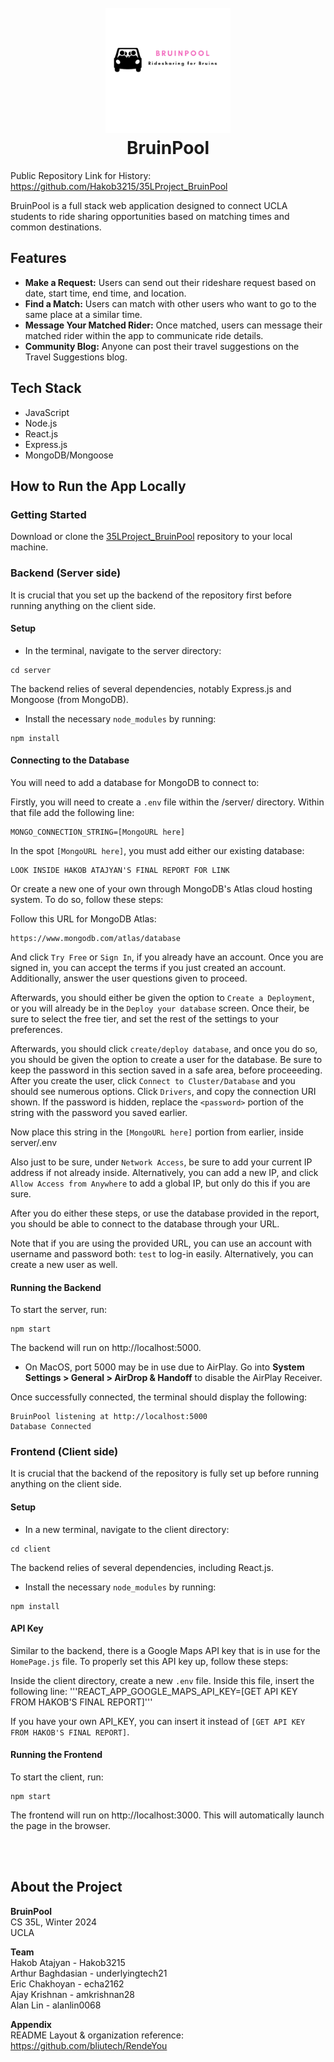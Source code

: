 <h1 align="center">
  <br>
  <img src="client/public/publiclogo.png" alt="BruinPool" width="200"></a>
  <br>
  <b>BruinPool</b>
  <br>
</h1>

Public Repository Link for History:
https://github.com/Hakob3215/35LProject_BruinPool

BruinPool is a full stack web application designed to connect UCLA students to ride sharing opportunities based on matching times and common destinations. 



## Features
* **Make a Request:** Users can send out their rideshare request based on date, start time, end time, and location. 
* **Find a Match:** Users can match with other users who want to go to the same place at a similar time.
* **Message Your Matched Rider:** Once matched, users can message their matched rider within the app to communicate ride details.
* **Community Blog:** Anyone can post their travel suggestions on the Travel Suggestions blog.

## Tech Stack
* JavaScript
* Node.js
* React.js
* Express.js
* MongoDB/Mongoose

## How to Run the App Locally

### Getting Started
Download or clone the [35LProject_BruinPool](https://github.com/Hakob3215/35LProject_BruinPool) repository to your local machine. 

### Backend (Server side)
It is crucial that you set up the backend of the repository first before running anything on the client side. 

#### Setup
* In the terminal, navigate to the server directory:
```
cd server
```

The backend relies of several dependencies, notably Express.js and Mongoose (from MongoDB). 
* Install the necessary `node_modules` by running:
```
npm install
```
#### Connecting to the Database
You will need to add a database for MongoDB to connect to:

Firstly, you will need to create a `.env` file within the /server/ directory. Within that file add the following line:

```
MONGO_CONNECTION_STRING=[MongoURL here]
```

In the spot `[MongoURL here]`, you must add either our existing database:

```
LOOK INSIDE HAKOB ATAJYAN'S FINAL REPORT FOR LINK
```

Or create a new one of your own through MongoDB's Atlas cloud hosting system. To do so, follow these steps:

Follow this URL for MongoDB Atlas:
```
https://www.mongodb.com/atlas/database
```

And click `Try Free` or `Sign In`, if you already have an account. Once you are signed in, you can accept the terms if you just created an account. Additionally, answer the user questions given to proceed.

Afterwards, you should either be given the option to `Create a Deployment`, or you will already be in the `Deploy your database` screen. Once their, be sure to select the free tier, and set the rest of the settings to your preferences.

Afterwards, you should click `create/deploy database`, and once you do so, you should be given the option to create a user for the database. Be sure to keep the password in this section saved in a safe area, before proceeeding. After you create the user, click `Connect to Cluster/Database` and you should see numerous options. Click `Drivers`, and copy the connection URI shown. If the password is hidden, replace the `<password>` portion of the string with the password you saved earlier. 

Now place this string in the `[MongoURL here]` portion from earlier, inside server/.env

Also just to be sure, under `Network Access`, be sure to add your current IP address if not already inside. Alternatively, you can add a new IP, and click `Allow Access from Anywhere` to add a global IP, but only do this if you are sure.

After you do either these steps, or use the database provided in the report, you should be able to connect to the database through your URL.

Note that if you are using the provided URL, you can use an account with username and password both: `test` to log-in easily. Alternatively, you can create a new user as well.


#### Running the Backend
To start the server, run: 
```
npm start
```
The backend will run on http://localhost:5000. 
* On MacOS, port 5000 may be in use due to AirPlay. Go into **System Settings > General > AirDrop & Handoff** to disable the AirPlay Receiver.

Once successfully connected, the terminal should display the following:
```
BruinPool listening at http://localhost:5000
Database Connected
```

### Frontend (Client side)
It is crucial that the backend of the repository is fully set up before running anything on the client side. 

#### Setup
* In a new terminal, navigate to the client directory:
```
cd client
```

The backend relies of several dependencies, including React.js.
* Install the necessary `node_modules` by running:
```
npm install
```

#### API Key
Similar to the backend, there is a Google Maps API key that is in use for the `HomePage.js` file. To properly set this API key up, follow these steps:

Inside the client directory, create a new `.env` file. Inside this file, insert the following line:
'''REACT_APP_GOOGLE_MAPS_API_KEY=[GET API KEY FROM HAKOB'S FINAL REPORT]'''

If you have your own API_KEY, you can insert it instead of `[GET API KEY FROM HAKOB'S FINAL REPORT]`.

#### Running the Frontend
To start the client, run: 
```
npm start
```
The frontend will run on http://localhost:3000. This will automatically launch the page in the browser.

<br/><br/>


## About the Project

**BruinPool**  
CS 35L, Winter 2024  
UCLA  

**Team**  
Hakob Atajyan - Hakob3215  
Arthur Baghdasian - underlyingtech21  
Eric Chakhoyan - echa2162  
Ajay Krishnan - amkrishnan28  
Alan Lin - alanlin0068  

**Appendix**  
README Layout & organization reference: https://github.com/bliutech/RendeYou  
